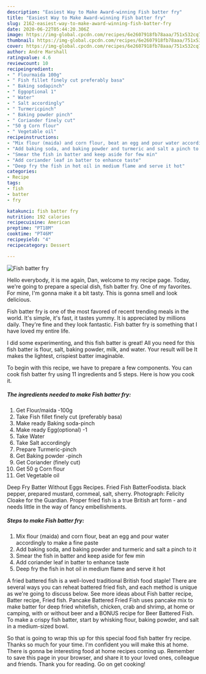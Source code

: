 ```yaml
---
description: "Easiest Way to Make Award-winning Fish batter fry"
title: "Easiest Way to Make Award-winning Fish batter fry"
slug: 2162-easiest-way-to-make-award-winning-fish-batter-fry
date: 2020-06-22T05:44:20.306Z
image: https://img-global.cpcdn.com/recipes/6e2607918fb78aaa/751x532cq70/fish-batter-fry-recipe-main-photo.jpg
thumbnail: https://img-global.cpcdn.com/recipes/6e2607918fb78aaa/751x532cq70/fish-batter-fry-recipe-main-photo.jpg
cover: https://img-global.cpcdn.com/recipes/6e2607918fb78aaa/751x532cq70/fish-batter-fry-recipe-main-photo.jpg
author: Andre Marshall
ratingvalue: 4.6
reviewcount: 10
recipeingredient:
- " Flourmaida 100g"
- " Fish fillet finely cut preferably basa"
- " Baking sodapinch"
- " Eggoptional 1"
- " Water"
- " Salt accordingly"
- " Turmericpinch"
- " Baking powder pinch"
- " Coriander finely cut"
- "50 g Corn flour"
- " Vegetable oil"
recipeinstructions:
- "Mix flour (maida) and corn flour, beat an egg and pour water accordingly to make a fine paste"
- "Add baking soda, and baking powder and turmeric and salt a pinch to it"
- "Smear the fish in batter and keep aside for few min"
- "Add coriander leaf in batter to enhance taste"
- "Deep fry the fish in hot oil in medium flame and serve it hot"
categories:
- Recipe
tags:
- fish
- batter
- fry

katakunci: fish batter fry 
nutrition: 192 calories
recipecuisine: American
preptime: "PT18M"
cooktime: "PT46M"
recipeyield: "4"
recipecategory: Dessert

---
```



![Fish batter fry](https://img-global.cpcdn.com/recipes/6e2607918fb78aaa/751x532cq70/fish-batter-fry-recipe-main-photo.jpg)

Hello everybody, it is me again, Dan, welcome to my recipe page. Today, we're going to prepare a special dish, fish batter fry. One of my favorites. For mine, I'm gonna make it a bit tasty. This is gonna smell and look delicious.

Fish batter fry is one of the most favored of recent trending meals in the world. It's simple, it's fast, it tastes yummy. It is appreciated by millions daily. They're fine and they look fantastic. Fish batter fry is something that I have loved my entire life.

I did some experimenting, and this fish batter is great! All you need for this fish batter is flour, salt, baking powder, milk, and water. Your result will be It makes the lightest, crispiest batter imaginable.


To begin with this recipe, we have to prepare a few components. You can cook fish batter fry using 11 ingredients and 5 steps. Here is how you cook it.

<!--inarticleads1-->

##### The ingredients needed to make Fish batter fry:

1. Get  Flour/maida -100g
1. Take  Fish fillet finely cut (preferably basa)
1. Make ready  Baking soda-pinch
1. Make ready  Egg(optional) -1
1. Take  Water
1. Take  Salt accordingly
1. Prepare  Turmeric-pinch
1. Get  Baking powder -pinch
1. Get  Coriander (finely cut)
1. Get 50 g Corn flour
1. Get  Vegetable oil


Deep Fry Batter Without Eggs Recipes. Fried Fish BatterFoodista. black pepper, prepared mustard, cornmeal, salt, sherry. Photograph: Felicity Cloake for the Guardian. Proper fried fish is a true British art form - and needs little in the way of fancy embellishments. 

<!--inarticleads2-->

##### Steps to make Fish batter fry:

1. Mix flour (maida) and corn flour, beat an egg and pour water accordingly to make a fine paste
1. Add baking soda, and baking powder and turmeric and salt a pinch to it
1. Smear the fish in batter and keep aside for few min
1. Add coriander leaf in batter to enhance taste
1. Deep fry the fish in hot oil in medium flame and serve it hot


A fried battered fish is a well-loved traditional British food staple! There are several ways you can reheat battered fried fish, and each method is unique as we&#39;re going to discuss below. See more ideas about Fish batter recipe, Batter recipe, Fried fish. Pancake Battered Fried Fish uses pancake mix to make batter for deep fried whitefish, chicken, crab and shrimp, at home or camping, with or without beer and a BONUS recipe for Beer Battered Fish. To make a crispy fish batter, start by whisking flour, baking powder, and salt in a medium-sized bowl. 

So that is going to wrap this up for this special food fish batter fry recipe. Thanks so much for your time. I'm confident you will make this at home. There is gonna be interesting food at home recipes coming up. Remember to save this page in your browser, and share it to your loved ones, colleague and friends. Thank you for reading. Go on get cooking!
